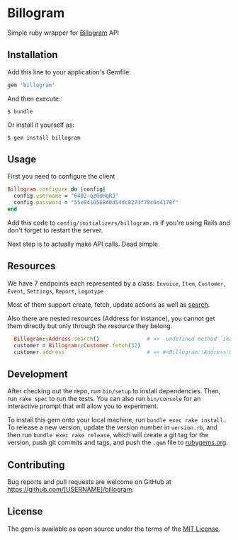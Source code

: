# Billogram

Simple ruby wrapper for [Billogram](https://billogram.com) API

## Installation

Add this line to your application's Gemfile:

```ruby
gem 'billogram'
```

And then execute:

    $ bundle

Or install it yourself as:

    $ gem install billogram

## Usage

First you need to configure the client

```ruby
Billogram.configure do |config|
  config.username = "6402-qz0UHqRJ"
  config.password = "55e041056840d54dc8274f70c0a4170f"
end
```

Add this code to `config/initializers/billogram.rb` if you're using Rails and don't forget to restart the server.

Next step is to actually make API calls. Dead simple.

## Resources

We have 7 endpoints each represented by a class: `Invoice`, `Item`, `Customer`, `Event`, `Settings`, `Report`, `Logotype`

Most of them support create, fetch, update actions as well as [search](https://billogram.com/api/documentation#object_search_parameters).

Also there are nested resources (Address for instance), you cannot get them directly but only through the resource they belong.

```ruby
  Billogram::Address.search()               # =>  undefined method `search' for Billogram::Address:Class
  customer = Billogram::Customer.fetch(32)
  customer.address                          # => #<Billogram::Address:0x007f9aebafd358>
````

## Development

After checking out the repo, run `bin/setup` to install dependencies. Then, run `rake spec` to run the tests. You can also run `bin/console` for an interactive prompt that will allow you to experiment.

To install this gem onto your local machine, run `bundle exec rake install`. To release a new version, update the version number in `version.rb`, and then run `bundle exec rake release`, which will create a git tag for the version, push git commits and tags, and push the `.gem` file to [rubygems.org](https://rubygems.org).

## Contributing

Bug reports and pull requests are welcome on GitHub at https://github.com/[USERNAME]/billogram.


## License

The gem is available as open source under the terms of the [MIT License](http://opensource.org/licenses/MIT).
